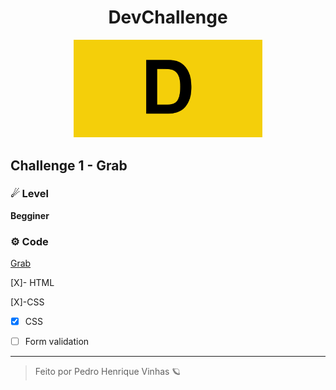 <div align="center">
 <h1> DevChallenge </h1>
 <img width="60%" src="./github/banner.png"/>
</div>

## Challenge 1 - Grab

### ☄ Level

**Begginer**

### ⚙ Code
[Grab](https://github.com/Pedrovinhas/devchallenge-front/tree/master/grab)

[X]- HTML

[X]-CSS

- [X]  CSS

- [ ]  Form validation


---

> Feito por Pedro Henrique Vinhas 🪐
